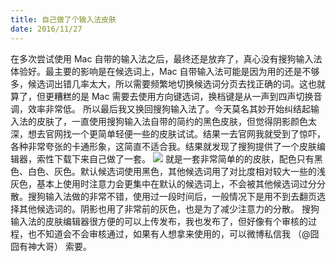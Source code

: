 ```yaml
---
title: 自己做了个输入法皮肤
date: 2016/11/27
---
```

在多次尝试使用 Mac 自带的输入法之后，最终还是放弃了，真心没有搜狗输入法体验好。最主要的影响是在候选词上，Mac 自带输入法可能是因为用的还是不够多，候选词出错几率太大，所以需要频繁地切换候选词分页去找正确的词。这也就算了，但更糟糕的是 Mac 需要去使用方向键选词，换档键是从一声到四声切换音调，效率非常低。
所以最后我又换回搜狗输入法了。今天莫名其妙开始纠结起输入法的皮肤了，一直使用搜狗输入法自带的简约的黑色皮肤，但觉得阴影颜色太深，想去官网找一个更简单轻便一些的皮肤试试。结果一去官网我就受到了惊吓，各种非常夸张的卡通形象，这简直不适合我。结果就发现了搜狗提供了一个皮肤编辑器，索性下载下来自己做了一套。
![ ](http://o90ifu2nt.bkt.clouddn.com/500X350.jpg)
就是一套非常简单的的皮肤，配色只有黑色、白色、灰色。默认候选词使用黑色，其他候选词用了对比度相对较大一些的浅灰色，基本上使用时注意力会更集中在默认的候选词上，不会被其他候选词过分分散。搜狗输入法做的非常不错，使用过一段时间后，一般情况下是用不到去翻页选择其他候选词的。阴影也用了非常前的灰色，也是为了减少注意力的分散。
搜狗输入法的皮肤编辑器很方便的可以上传发布，我也发布了，但好像有个审核的过程，也不知道会不会审核通过，如果有人想拿来使用的，可以微博私信我 （@囧囧有神大哥） 索要。